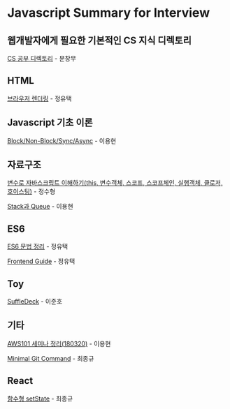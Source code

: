 # Javascript Summary for Interview

## 웹개발자에게 필요한 기본적인 CS 지식 디렉토리
[CS 공부 디렉토리](https://medium.com/@changmoomoon/%EC%9B%B9%EA%B0%9C%EB%B0%9C%EC%9E%90%EC%97%90%EA%B2%8C-%ED%95%84%EC%9A%94%ED%95%9C-%EA%B8%B0%EB%B3%B8%EC%A0%81%EC%9D%B8-cs%EC%A7%80%EC%8B%9D-%EB%94%94%EB%A0%89%ED%86%A0%EB%A6%AC-229033e76f3c) - 문창무

## HTML

[브라우저 렌더링](http://12bme.tistory.com/140) - 정유택

## Javascript 기초 이론
[Block/Non-Block/Sync/Async](http://lelumiere.tistory.com/14) - 이용현

## 자료구조
[변수로 자바스크립트 이해하기(this, 변수객체, 스코프, 스코프체인, 실행객체, 클로저, 호이스팅)](http://yubylab.tistory.com/entry/%EC%9E%90%EB%B0%94%EC%8A%A4%ED%81%AC%EB%A6%BD%ED%8A%B8-%EB%B3%80%EC%88%98%EB%A1%9C-%EC%9E%90%EB%B0%94%EC%8A%A4%ED%81%AC%EB%A6%BD%ED%8A%B8-%EC%9D%B4%ED%95%B4%ED%95%98%EA%B8%B0) - 정수형

[Stack과 Queue](https://medium.com/@lyhlg0201/immersive-sprint-js-stack-queue-426ccfbdb602) - 이용현

## ES6

[ES6 문법 정리](http://itstory.tk/entry/JavaScript-ES6-%EB%AC%B8%EB%B2%95-%EC%A0%95%EB%A6%AC) - 정유택

[Frontend Guide](https://m.blog.naver.com/magnking/221149133410) - 정유택

## Toy
[SuffleDeck](https://enzoblogit.blogspot.kr/2018/01/toysuffledeckjs.html) - 이준호

## 기타
[AWS101 세미나 정리(180320)](https://medium.com/@lyhlg0201/aws-101-%EC%84%B8%EB%AF%B8%EB%82%98%EB%A5%BC-%EB%8B%A4%EB%85%80%EC%99%80%EC%84%9C-df540d225dc3) - 이용현

[Minimal Git Command](https://github.com/JaeYeopHan/Minimal_Git_command) - 최종규

## React
[함수형 setState](https://www.vobour.com/%ED%95%A8%EC%88%98%ED%98%95-setstate%EA%B0%80-%EB%A6%AC%EC%95%A1%ED%8A%B8-react-%EC%9D%98-%EB%AF%B8%EB%9E%98%EC%9D%B4%EB%8B%A4-functiona) - 최종규
